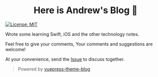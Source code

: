 <h1 align="center">Here is Andrew's Blog 👋</h1>
<p>
  <a href="#" target="_blank">
    <img alt="License: MIT" src="https://img.shields.io/badge/License-MIT-yellow.svg" />
  </a>
</p>

Wrote some learning Swift, iOS and the other technology notes.

Feel free to give your comments, Your comments and suggestions are welcome!

At your convenience, send the [Issue](https://github.com/andrewwuuw/Andrew-Blog/issues) to discuss together.

> Powered by [vuepress-theme-blog](https://github.com/vuepressjs/vuepress-theme-blog)
